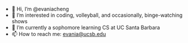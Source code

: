 - 👋 Hi, I’m @evaniacheng
- 👀 I’m interested in coding, volleyball, and occasionally, binge-watching shows
- 🌱 I’m currently a sophomore learning CS at UC Santa Barbara
- 📫 How to reach me: evania@ucsb.edu

<!---
evaniacheng/evaniacheng is a ✨ special ✨ repository because its `README.md` (this file) appears on your GitHub profile.
You can click the Preview link to take a look at your changes.
--->
